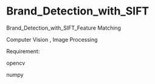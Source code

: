 # Brand_Detection_with_SIFT
Brand_Detection_with_SIFT_Feature Matching


Computer Vision , Image Processing 

Requirement:

opencv

numpy

